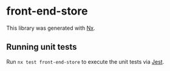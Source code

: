 # front-end-store

This library was generated with [Nx](https://nx.dev).

## Running unit tests

Run `nx test front-end-store` to execute the unit tests via [Jest](https://jestjs.io).
